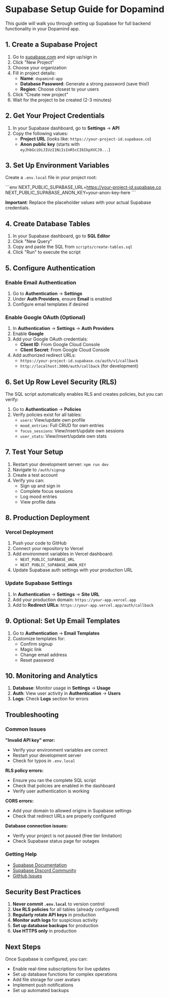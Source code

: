 # Supabase Setup Guide for Dopamind

This guide will walk you through setting up Supabase for full backend functionality in your Dopamind app.

## 1. Create a Supabase Project

1. Go to [supabase.com](https://supabase.com) and sign up/sign in
2. Click "New Project"
3. Choose your organization
4. Fill in project details:
   - **Name**: `dopamind-app`
   - **Database Password**: Generate a strong password (save this!)
   - **Region**: Choose closest to your users
5. Click "Create new project"
6. Wait for the project to be created (2-3 minutes)

## 2. Get Your Project Credentials

1. In your Supabase dashboard, go to **Settings** → **API**
2. Copy the following values:
   - **Project URL** (looks like: `https://your-project-id.supabase.co`)
   - **Anon public key** (starts with `eyJhbGciOiJIUzI1NiIsInR5cCI6IkpXVCJ9...`)

## 3. Set Up Environment Variables

Create a `.env.local` file in your project root:

\`\`\`env
NEXT_PUBLIC_SUPABASE_URL=https://your-project-id.supabase.co
NEXT_PUBLIC_SUPABASE_ANON_KEY=your-anon-key-here
\`\`\`

**Important**: Replace the placeholder values with your actual Supabase credentials.

## 4. Create Database Tables

1. In your Supabase dashboard, go to **SQL Editor**
2. Click "New Query"
3. Copy and paste the SQL from `scripts/create-tables.sql`
4. Click "Run" to execute the script

## 5. Configure Authentication

### Enable Email Authentication
1. Go to **Authentication** → **Settings**
2. Under **Auth Providers**, ensure **Email** is enabled
3. Configure email templates if desired

### Enable Google OAuth (Optional)
1. In **Authentication** → **Settings** → **Auth Providers**
2. Enable **Google**
3. Add your Google OAuth credentials:
   - **Client ID**: From Google Cloud Console
   - **Client Secret**: From Google Cloud Console
4. Add authorized redirect URLs:
   - `https://your-project-id.supabase.co/auth/v1/callback`
   - `http://localhost:3000/auth/callback` (for development)

## 6. Set Up Row Level Security (RLS)

The SQL script automatically enables RLS and creates policies, but you can verify:

1. Go to **Authentication** → **Policies**
2. Verify policies exist for all tables:
   - `users`: View/update own profile
   - `mood_entries`: Full CRUD for own entries
   - `focus_sessions`: View/insert/update own sessions
   - `user_stats`: View/insert/update own stats

## 7. Test Your Setup

1. Restart your development server: `npm run dev`
2. Navigate to `/auth/signup`
3. Create a test account
4. Verify you can:
   - Sign up and sign in
   - Complete focus sessions
   - Log mood entries
   - View profile data

## 8. Production Deployment

### Vercel Deployment
1. Push your code to GitHub
2. Connect your repository to Vercel
3. Add environment variables in Vercel dashboard:
   - `NEXT_PUBLIC_SUPABASE_URL`
   - `NEXT_PUBLIC_SUPABASE_ANON_KEY`
4. Update Supabase auth settings with your production URL

### Update Supabase Settings
1. In **Authentication** → **Settings** → **Site URL**
2. Add your production domain: `https://your-app.vercel.app`
3. Add to **Redirect URLs**: `https://your-app.vercel.app/auth/callback`

## 9. Optional: Set Up Email Templates

1. Go to **Authentication** → **Email Templates**
2. Customize templates for:
   - Confirm signup
   - Magic link
   - Change email address
   - Reset password

## 10. Monitoring and Analytics

1. **Database**: Monitor usage in **Settings** → **Usage**
2. **Auth**: View user activity in **Authentication** → **Users**
3. **Logs**: Check **Logs** section for errors

## Troubleshooting

### Common Issues

**"Invalid API key" error:**
- Verify your environment variables are correct
- Restart your development server
- Check for typos in `.env.local`

**RLS policy errors:**
- Ensure you ran the complete SQL script
- Check that policies are enabled in the dashboard
- Verify user authentication is working

**CORS errors:**
- Add your domain to allowed origins in Supabase settings
- Check that redirect URLs are properly configured

**Database connection issues:**
- Verify your project is not paused (free tier limitation)
- Check Supabase status page for outages

### Getting Help

- [Supabase Documentation](https://supabase.com/docs)
- [Supabase Discord Community](https://discord.supabase.com)
- [GitHub Issues](https://github.com/supabase/supabase/issues)

## Security Best Practices

1. **Never commit `.env.local`** to version control
2. **Use RLS policies** for all tables (already configured)
3. **Regularly rotate API keys** in production
4. **Monitor auth logs** for suspicious activity
5. **Set up database backups** for production
6. **Use HTTPS only** in production

## Next Steps

Once Supabase is configured, you can:
- Enable real-time subscriptions for live updates
- Set up database functions for complex operations
- Add file storage for user avatars
- Implement push notifications
- Set up automated backups
